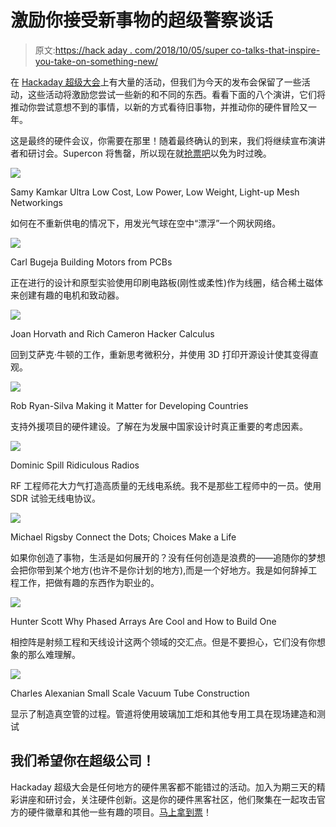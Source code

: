 # 激励你接受新事物的超级警察谈话

> 原文:[https://hack aday . com/2018/10/05/super co-talks-that-inspire-you-take-on-something-new/](https://hackaday.com/2018/10/05/supercon-talks-that-inspire-you-to-take-on-something-new/)

在 [Hackaday 超级大会](https://www.eventbrite.com/e/hackaday-superconference-2018-tickets-47386813234?aff=talksPost1)上有大量的活动，但我们为今天的发布会保留了一些活动，这些活动将激励您尝试一些新的和不同的东西。看看下面的八个演讲，它们将推动你尝试意想不到的事情，以新的方式看待旧事物，并推动你的硬件冒险又一年。

这是最终的硬件会议，你需要在那里！随着最终确认的到来，我们将继续宣布演讲者和研讨会。Supercon 将售罄，所以现在就[抢票吧](https://www.eventbrite.com/e/hackaday-superconference-2018-tickets-47386813234?aff=talksPost1)以免为时过晚。

![](../Images/d487506a0dfde71a9747bd4981205f1c.png)

Samy Kamkar
Ultra Low Cost, Low Power, Low Weight, Light-up Mesh Networkings

如何在不重新供电的情况下，用发光气球在空中“漂浮”一个网状网络。

![](../Images/46de6f9b6e427639b0069e5ff1290ebb.png)

Carl Bugeja
Building Motors from PCBs

正在进行的设计和原型实验使用印刷电路板(刚性或柔性)作为线圈，结合稀土磁体来创建有趣的电机和致动器。

![](../Images/ebd93b5416798f3882a67782bc230eeb.png)

Joan Horvath and Rich Cameron
Hacker Calculus

回到艾萨克·牛顿的工作，重新思考微积分，并使用 3D 打印开源设计使其变得直观。

![](../Images/e9d130b3200c9fc12272970f30f1ee91.png)

Rob Ryan-Silva
Making it Matter for Developing Countries

支持外援项目的硬件建设。了解在为发展中国家设计时真正重要的考虑因素。

![](../Images/9c5ff66b42d3491d38469b8d51874a08.png)

Dominic Spill
Ridiculous Radios

RF 工程师花大力气打造高质量的无线电系统。我不是那些工程师中的一员。使用 SDR 试验无线电协议。

![](../Images/c6e900edc3bc0592056e0682e89d169f.png)

Michael Rigsby
Connect the Dots; Choices Make a Life

如果你创造了事物，生活是如何展开的？没有任何创造是浪费的——追随你的梦想会把你带到某个地方(也许不是你计划的地方),而是一个好地方。我是如何辞掉工程工作，把做有趣的东西作为职业的。

![](../Images/28aefcf0f728c8ea4fb7b017692e1029.png)

Hunter Scott
Why Phased Arrays Are Cool and How to Build One

相控阵是射频工程和天线设计这两个领域的交汇点。但是不要担心，它们没有你想象的那么难理解。

![](../Images/82a1aa181017ffdce1ded6fd05a57e8f.png)

Charles Alexanian
Small Scale Vacuum Tube Construction

显示了制造真空管的过程。管道将使用玻璃加工炬和其他专用工具在现场建造和测试

## 我们希望你在超级公司！

Hackaday 超级大会是任何地方的硬件黑客都不能错过的活动。加入为期三天的精彩讲座和研讨会，关注硬件创新。这是你的硬件黑客社区，他们聚集在一起攻击官方的硬件徽章和其他一些有趣的项目。[马上拿到票](https://www.eventbrite.com/e/hackaday-superconference-2018-tickets-47386813234?aff=talksPost1)！